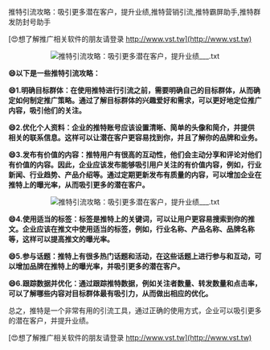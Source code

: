 推特引流攻略：吸引更多潜在客户，提升业绩,推特营销引流,推特霸屏助手,推特群发防封号助手

[😍想了解推广相关软件的朋友请登录 http://www.vst.tw](http://www.vst.tw)

 <center><img src="https://vst.tw/MP4/tuiguang/png/8.png" alt="推特引流攻略：吸引更多潜在客户，提升业绩___.txt"></center>

**😄以下是一些推特引流攻略：**

**😄1.明确目标群体：在使用推特进行引流之前，需要明确自己的目标群体，从而确定如何制定推广策略。通过了解目标群体的兴趣爱好和需求，可以更好地定位推广内容，吸引他们的关注。**

**😄2.优化个人资料：企业的推特账号应该设置清晰、简单的头像和简介，并提供相关的联系信息。这样可以让潜在客户更容易找到你，并且了解你的品牌和业务。**

**😄3.发布有价值的内容：推特用户有很高的互动性，他们会主动分享和评论对他们有价值的内容。因此，企业应该发布能够吸引用户关注的有价值内容，例如，行业新闻、行业趋势、产品介绍等。通过定期更新发布有质量的内容，可以增加企业在推特上的曝光率，从而吸引更多的潜在客户。**

 <center><img src="https://vst.tw/MP4/tuiguang/png/7.png" alt="推特引流攻略：吸引更多潜在客户，提升业绩___.txt"></center>

**😄4.使用适当的标签：标签是推特上的关键词，可以让用户更容易搜索到你的推文。企业应该在推文中使用适当的标签，例如，行业名称、产品名称、品牌名称等，这样可以提高推文的曝光率。**

**😄5.参与话题：推特上有很多热门话题和活动，在这些话题上进行参与和互动，可以增加品牌在推特上的曝光率，并吸引更多的潜在客户。**

**😄6.跟踪数据并优化：通过跟踪推特数据，例如关注者数量、转发数量和点击率，可以了解哪些内容对目标群体最有吸引力，从而做出相应的优化。**

总之，推特是一个非常有用的引流工具，通过正确的使用方式，企业可以吸引更多的潜在客户，并提升业绩。

[😍想了解推广相关软件的朋友请登录 http://www.vst.tw](http://www.vst.tw)



